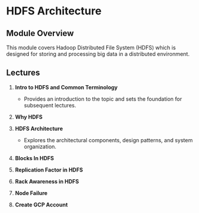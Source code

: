 # HDFS Architecture

## Module Overview

This module covers Hadoop Distributed File System (HDFS) which is designed for storing and processing big data in a distributed environment.

## Lectures

1. **Intro to HDFS and Common Terminology**
   - Provides an introduction to the topic and sets the foundation for subsequent lectures.

2. **Why HDFS**

3. **HDFS Architecture**
   - Explores the architectural components, design patterns, and system organization.

4. **Blocks In HDFS**

5. **Replication Factor in HDFS**

6. **Rack Awareness in HDFS**

7. **Node Failure**

8. **Create GCP Account**

